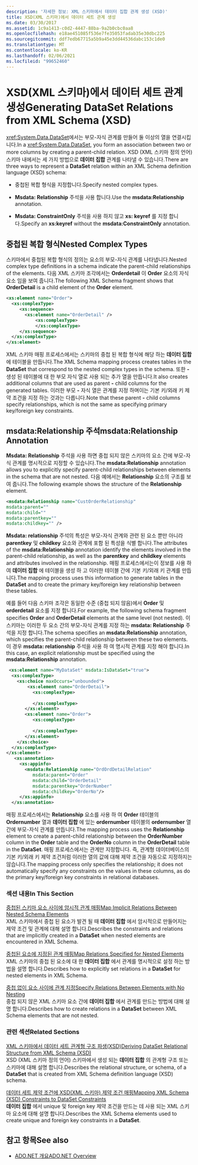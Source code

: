 ```yaml
---
description: '자세한 정보: XML 스키마에서 데이터 집합 관계 생성 (XSD)'
title: XSD(XML 스키마)에서 데이터 세트 관계 생성
ms.date: 03/30/2017
ms.assetid: 1c9a1413-c0d2-4447-88ba-9a2b0cbc0aa8
ms.openlocfilehash: e18ae451085f536e7fe35053fadab35e30dbc225
ms.sourcegitcommit: ddf7edb67715a5b9a45e3dd44536dabc153c1de0
ms.translationtype: MT
ms.contentlocale: ko-KR
ms.lasthandoff: 02/06/2021
ms.locfileid: "99652460"
---
```

# <a name="generating-dataset-relations-from-xml-schema-xsd"></a><span data-ttu-id="11241-103">XSD(XML 스키마)에서 데이터 세트 관계 생성</span><span class="sxs-lookup"><span data-stu-id="11241-103">Generating DataSet Relations from XML Schema (XSD)</span></span>

<span data-ttu-id="11241-104"><xref:System.Data.DataSet>에서는 부모-자식 관계를 만들어 둘 이상의 열을 연결시킵니다.</span><span class="sxs-lookup"><span data-stu-id="11241-104">In a <xref:System.Data.DataSet>, you form an association between two or more columns by creating a parent-child relation.</span></span> <span data-ttu-id="11241-105">XSD (XML 스키마 정의 언어) 스키마 내에서는 세 가지 방법으로 **데이터 집합** 관계를 나타낼 수 있습니다.</span><span class="sxs-lookup"><span data-stu-id="11241-105">There are three ways to represent a **DataSet** relation within an XML Schema definition language (XSD) schema:</span></span>  
  
- <span data-ttu-id="11241-106">중첩된 복합 형식을 지정합니다.</span><span class="sxs-lookup"><span data-stu-id="11241-106">Specify nested complex types.</span></span>  
  
- <span data-ttu-id="11241-107">**Msdata: Relationship** 주석을 사용 합니다.</span><span class="sxs-lookup"><span data-stu-id="11241-107">Use the **msdata:Relationship** annotation.</span></span>  
  
- <span data-ttu-id="11241-108">**Msdata: ConstraintOnly** 주석을 사용 하지 않고 **xs: keyref** 를 지정 합니다.</span><span class="sxs-lookup"><span data-stu-id="11241-108">Specify an **xs:keyref** without the **msdata:ConstraintOnly** annotation.</span></span>  
  
## <a name="nested-complex-types"></a><span data-ttu-id="11241-109">중첩된 복합 형식</span><span class="sxs-lookup"><span data-stu-id="11241-109">Nested Complex Types</span></span>  

 <span data-ttu-id="11241-110">스키마에서 중첩된 복합 형식의 정의는 요소의 부모-자식 관계를 나타냅니다.</span><span class="sxs-lookup"><span data-stu-id="11241-110">Nested complex type definitions in a schema indicate the parent-child relationships of the elements.</span></span> <span data-ttu-id="11241-111">다음 XML 스키마 조각에서는 **Orderdetail** 이 **Order** 요소의 자식 요소 임을 보여 줍니다.</span><span class="sxs-lookup"><span data-stu-id="11241-111">The following XML Schema fragment shows that **OrderDetail** is a child element of the **Order** element.</span></span>  
  
```xml  
<xs:element name="Order">  
  <xs:complexType>  
     <xs:sequence>
       <xs:element name="OrderDetail" />  
           <xs:complexType>
           </xs:complexType>  
     </xs:sequence>  
  </xs:complexType>  
</xs:element>  
```  
  
 <span data-ttu-id="11241-112">XML 스키마 매핑 프로세스에서는 스키마의 중첩 된 복합 형식에 해당 하는 **데이터 집합** 에 테이블을 만듭니다.</span><span class="sxs-lookup"><span data-stu-id="11241-112">The XML Schema mapping process creates tables in the **DataSet** that correspond to the nested complex types in the schema.</span></span> <span data-ttu-id="11241-113">또한 **-** 생성 된 테이블에 대 한 부모 자식 열로 사용 되는 추가 열을 만듭니다.</span><span class="sxs-lookup"><span data-stu-id="11241-113">It also creates additional columns that are used as parent **-** child columns for the generated tables.</span></span> <span data-ttu-id="11241-114">이러한 부모 **-** 자식 열은 관계를 지정 하며이는 기본 키/외래 키 제약 조건을 지정 하는 것과는 다릅니다.</span><span class="sxs-lookup"><span data-stu-id="11241-114">Note that these parent **-** child columns specify relationships, which is not the same as specifying primary key/foreign key constraints.</span></span>  
  
## <a name="msdatarelationship-annotation"></a><span data-ttu-id="11241-115">msdata:Relationship 주석</span><span class="sxs-lookup"><span data-stu-id="11241-115">msdata:Relationship Annotation</span></span>  

 <span data-ttu-id="11241-116">**Msdata: Relationship** 주석을 사용 하면 중첩 되지 않은 스키마의 요소 간에 부모-자식 관계를 명시적으로 지정할 수 있습니다.</span><span class="sxs-lookup"><span data-stu-id="11241-116">The **msdata:Relationship** annotation allows you to explicitly specify parent-child relationships between elements in the schema that are not nested.</span></span> <span data-ttu-id="11241-117">다음 예에서는 **Relationship** 요소의 구조를 보여 줍니다.</span><span class="sxs-lookup"><span data-stu-id="11241-117">The following example shows the structure of the **Relationship** element.</span></span>  
  
```xml  
<msdata:Relationship name="CustOrderRelationship"
msdata:parent=""
msdata:child=""
msdata:parentkey=""
msdata:childkey="" />  
```  
  
 <span data-ttu-id="11241-118">**Msdata: relationship** 주석의 특성은 부모-자식 관계와 관련 된 요소 뿐만 아니라 **parentkey** 및 **childkey** 요소와 관계에 포함 된 특성을 식별 합니다.</span><span class="sxs-lookup"><span data-stu-id="11241-118">The attributes of the **msdata:Relationship** annotation identify the elements involved in the parent-child relationship, as well as the **parentkey** and **childkey** elements and attributes involved in the relationship.</span></span> <span data-ttu-id="11241-119">매핑 프로세스에서는이 정보를 사용 하 여 **데이터 집합** 에 테이블을 생성 하 고 이러한 테이블 간에 기본 키/외래 키 관계를 만듭니다.</span><span class="sxs-lookup"><span data-stu-id="11241-119">The mapping process uses this information to generate tables in the **DataSet** and to create the primary key/foreign key relationship between these tables.</span></span>  
  
 <span data-ttu-id="11241-120">예를 들어 다음 스키마 조각은 동일한 수준 (중첩 되지 않음)에서 **Order** 및 **orderdetail** 요소를 지정 합니다.</span><span class="sxs-lookup"><span data-stu-id="11241-120">For example, the following schema fragment specifies **Order** and **OrderDetail** elements at the same level (not nested).</span></span> <span data-ttu-id="11241-121">이 스키마는 이러한 두 요소 간의 부모-자식 관계를 지정 하는 **msdata: Relationship** 주석을 지정 합니다.</span><span class="sxs-lookup"><span data-stu-id="11241-121">The schema specifies an **msdata:Relationship** annotation, which specifies the parent-child relationship between these two elements.</span></span> <span data-ttu-id="11241-122">이 경우 **msdata: relationship** 주석을 사용 하 여 명시적 관계를 지정 해야 합니다.</span><span class="sxs-lookup"><span data-stu-id="11241-122">In this case, an explicit relationship must be specified using the **msdata:Relationship** annotation.</span></span>  
  
```xml  
 <xs:element name="MyDataSet" msdata:IsDataSet="true">  
  <xs:complexType>  
    <xs:choice maxOccurs="unbounded">  
        <xs:element name="OrderDetail">  
          <xs:complexType>  
  
          </xs:complexType>  
       </xs:element>  
       <xs:element name="Order">  
          <xs:complexType>  
  
          </xs:complexType>  
       </xs:element>  
    </xs:choice>  
  </xs:complexType>  
</xs:element>  
   <xs:annotation>  
     <xs:appinfo>  
       <msdata:Relationship name="OrdOrdDetailRelation"  
          msdata:parent="Order"  
          msdata:child="OrderDetail"
          msdata:parentkey="OrderNumber"  
          msdata:childkey="OrderNo"/>  
     </xs:appinfo>  
  </xs:annotation>  
```  
  
 <span data-ttu-id="11241-123">매핑 프로세스에서는 **Relationship** 요소를 사용 하 여 **Order** 테이블의 **Ordernumber** 열과 **데이터 집합** 에 있는 **ordernumber** 테이블의 **ordernumber** 열 간에 부모-자식 관계를 만듭니다.</span><span class="sxs-lookup"><span data-stu-id="11241-123">The mapping process uses the **Relationship** element to create a parent-child relationship between the **OrderNumber** column in the **Order** table and the **OrderNo** column in the **OrderDetail** table in the **DataSet**.</span></span> <span data-ttu-id="11241-124">매핑 프로세스에서는 관계만 지정합니다. 즉, 관계형 데이터베이스의 기본 키/외래 키 제약 조건처럼 이러한 열의 값에 대해 제약 조건을 자동으로 지정하지는 않습니다.</span><span class="sxs-lookup"><span data-stu-id="11241-124">The mapping process only specifies the relationship; it does not automatically specify any constraints on the values in these columns, as do the primary key/foreign key constraints in relational databases.</span></span>  
  
### <a name="in-this-section"></a><span data-ttu-id="11241-125">섹션 내용</span><span class="sxs-lookup"><span data-stu-id="11241-125">In This Section</span></span>  

 [<span data-ttu-id="11241-126">중첩된 스키마 요소 사이에 암시적 관계 매핑</span><span class="sxs-lookup"><span data-stu-id="11241-126">Map Implicit Relations Between Nested Schema Elements</span></span>](map-implicit-relations-between-nested-schema-elements.md)  
 <span data-ttu-id="11241-127">XML 스키마에서 중첩 된 요소가 발견 될 때 **데이터 집합** 에서 암시적으로 만들어지는 제약 조건 및 관계에 대해 설명 합니다.</span><span class="sxs-lookup"><span data-stu-id="11241-127">Describes the constraints and relations that are implicitly created in a **DataSet** when nested elements are encountered in XML Schema.</span></span>  
  
 [<span data-ttu-id="11241-128">중첩된 요소에 지정된 관계 매핑</span><span class="sxs-lookup"><span data-stu-id="11241-128">Map Relations Specified for Nested Elements</span></span>](map-relations-specified-for-nested-elements.md)  
 <span data-ttu-id="11241-129">XML 스키마의 중첩 된 요소에 대 한 **데이터 집합** 에서 관계를 명시적으로 설정 하는 방법을 설명 합니다.</span><span class="sxs-lookup"><span data-stu-id="11241-129">Describes how to explicitly set relations in a **DataSet** for nested elements in XML Schema.</span></span>  
  
 [<span data-ttu-id="11241-130">중첩 없이 요소 사이에 관계 지정</span><span class="sxs-lookup"><span data-stu-id="11241-130">Specify Relations Between Elements with No Nesting</span></span>](specify-relations-between-elements-with-no-nesting.md)  
 <span data-ttu-id="11241-131">중첩 되지 않은 XML 스키마 요소 간에 **데이터 집합** 에서 관계를 만드는 방법에 대해 설명 합니다.</span><span class="sxs-lookup"><span data-stu-id="11241-131">Describes how to create relations in a **DataSet** between XML Schema elements that are not nested.</span></span>  
  
### <a name="related-sections"></a><span data-ttu-id="11241-132">관련 섹션</span><span class="sxs-lookup"><span data-stu-id="11241-132">Related Sections</span></span>  

 [<span data-ttu-id="11241-133">XML 스키마에서 데이터 세트 관계형 구조 파생(XSD)</span><span class="sxs-lookup"><span data-stu-id="11241-133">Deriving DataSet Relational Structure from XML Schema (XSD)</span></span>](deriving-dataset-relational-structure-from-xml-schema-xsd.md)  
 <span data-ttu-id="11241-134">XSD (XML 스키마 정의 언어) 스키마에서 생성 되는 **데이터 집합** 의 관계형 구조 또는 스키마에 대해 설명 합니다.</span><span class="sxs-lookup"><span data-stu-id="11241-134">Describes the relational structure, or schema, of a **DataSet** that is created from XML Schema definition language (XSD) schema.</span></span>  
  
 [<span data-ttu-id="11241-135">데이터 세트 제약 조건에 XSD(XML 스키마) 제약 조건 매핑</span><span class="sxs-lookup"><span data-stu-id="11241-135">Mapping XML Schema (XSD) Constraints to DataSet Constraints</span></span>](mapping-xml-schema-xsd-constraints-to-dataset-constraints.md)  
 <span data-ttu-id="11241-136">**데이터 집합** 에서 unique 및 foreign key 제약 조건을 만드는 데 사용 되는 XML 스키마 요소에 대해 설명 합니다.</span><span class="sxs-lookup"><span data-stu-id="11241-136">Describes the XML Schema elements used to create unique and foreign key constraints in a **DataSet**.</span></span>  
  
## <a name="see-also"></a><span data-ttu-id="11241-137">참고 항목</span><span class="sxs-lookup"><span data-stu-id="11241-137">See also</span></span>

- [<span data-ttu-id="11241-138">ADO.NET 개요</span><span class="sxs-lookup"><span data-stu-id="11241-138">ADO.NET Overview</span></span>](../ado-net-overview.md)
